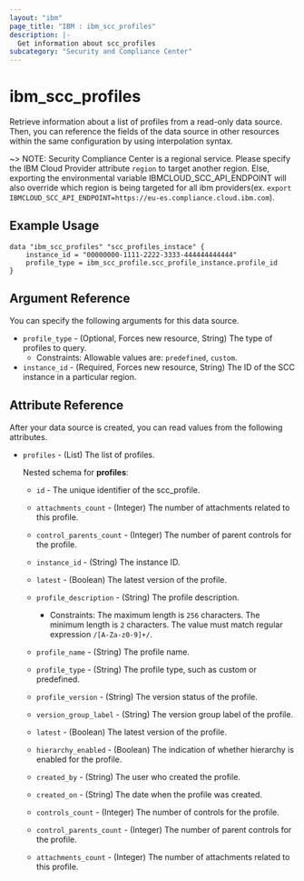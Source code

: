```yaml
---
layout: "ibm"
page_title: "IBM : ibm_scc_profiles"
description: |-
  Get information about scc_profiles
subcategory: "Security and Compliance Center"
---
```


# ibm_scc_profiles

Retrieve information about a list of profiles from a read-only data source. Then, you can reference the fields of the data source in other resources within the same configuration by using interpolation syntax.

~> NOTE: Security Compliance Center is a regional service. Please specify the IBM Cloud Provider attribute `region` to target another region. Else, exporting the environmental variable IBMCLOUD_SCC_API_ENDPOINT will also override which region is being targeted for all ibm providers(ex. `export IBMCLOUD_SCC_API_ENDPOINT=https://eu-es.compliance.cloud.ibm.com`).

## Example Usage

```hcl
data "ibm_scc_profiles" "scc_profiles_instace" {
    instance_id = "00000000-1111-2222-3333-444444444444"
    profile_type = ibm_scc_profile.scc_profile_instance.profile_id
}
```

## Argument Reference

You can specify the following arguments for this data source.

* `profile_type` - (Optional, Forces new resource, String) The type of profiles to query.
  * Constraints: Allowable values are: `predefined`, `custom`.
* `instance_id` - (Required, Forces new resource, String) The ID of the SCC instance in a particular region.

## Attribute Reference

After your data source is created, you can read values from the following attributes.

* `profiles` - (List) The list of profiles.

    Nested schema for **profiles**:
    * `id` - The unique identifier of the scc_profile.

    * `attachments_count` - (Integer) The number of attachments related to this profile.

    * `control_parents_count` - (Integer) The number of parent controls for the profile.    

    * `instance_id` - (String) The instance ID.

    * `latest` - (Boolean) The latest version of the profile.

    * `profile_description` - (String) The profile description.
      * Constraints: The maximum length is `256` characters. The minimum length is `2` characters. The value must match regular expression `/[A-Za-z0-9]+/`.

    * `profile_name` - (String) The profile name.


    * `profile_type` - (String) The profile type, such as custom or predefined.

    * `profile_version` - (String) The version status of the profile.

    * `version_group_label` - (String) The version group label of the profile.

    * `latest` - (Boolean) The latest version of the profile.

    * `hierarchy_enabled` - (Boolean) The indication of whether hierarchy is enabled for the profile.

    * `created_by` - (String) The user who created the profile.

    * `created_on` - (String) The date when the profile was created.

    * `controls_count` - (Integer) The number of controls for the profile.

    * `control_parents_count` - (Integer) The number of parent controls for the profile.

    * `attachments_count` - (Integer) The number of attachments related to this profile.